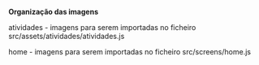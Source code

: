 **Organização das imagens**

atividades - imagens para serem importadas no ficheiro src/assets/atividades/atividades.js

home - imagens para serem importadas no ficheiro src/screens/home.js

